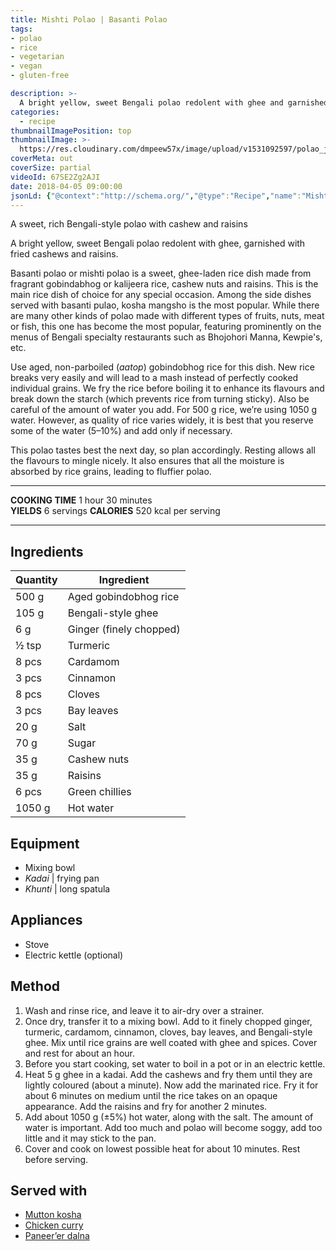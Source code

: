 ```yaml
---
title: Mishti Polao | Basanti Polao
tags:
- polao
- rice
- vegetarian
- vegan
- gluten-free

description: >-
  A bright yellow, sweet Bengali polao redolent with ghee and garnished with fried cashews and raisins.
categories:
  - recipe
thumbnailImagePosition: top
thumbnailImage: >-
  https://res.cloudinary.com/dmpeew57x/image/upload/v1531092597/polao_jws2vp.png
coverMeta: out
coverSize: partial
videoId: 67SE2Zg2AJI
date: 2018-04-05 09:00:00
jsonLd: {"@context":"http://schema.org/","@type":"Recipe","name":"Mishti Polao","author":"Bong Eats","image":"https://res.cloudinary.com/dmpeew57x/image/upload/v1531092597/polao_jws2vp.png","description":"A bright yellow, sweet Bengali polao redolent with ghee, garnished with fried cashews and raisins","prepTime":"PT30M","totalTime":"PT90M","recipeYield":"6 servings", "nutrition":{"@type":"NutritionInformation","servingSize":"6 servings","calories":"520 calories"}, "recipeIngredient":["500 g Aged gobindobhog rice","105 g Bengali-style ghee","6 g Ginger (finely chopped)","½ tsp Turmeric","8 pcs Cardamom","3 pcs Cinnamon","8 pcs Cloves","3 pcs Bay leaves","20 g Salt","70 g Sugar","35 g Cashew nuts","35 g Raisins","6 pcs Green chillies","1050 g Hot water"],"recipeInstructions":["1. Wash and rinse rice, and leave it to air-dry over a strainer.", "2. Once dry, transfer it to a mixing bowl. Add to it finely chopped ginger, turmeric, cardamom, cinnamon, cloves, bay leaves, and Bengali-style ghee. Mix until rice grains are well coated with ghee and spices. Cover and rest for about an hour.", "3. Before you start cooking, set water to boil in a pot or in an electric kettle.", "4. Heat 5 g ghee in a kadai. Add the cashews and fry them until they are lightly coloured (about a minute). Now add the marinated rice. Fry it for about 6 minutes on medium until the rice takes on an opaque appearance. Add the raisins and fry for another 2 minutes.", "5. Add about 1050 g (±5%) hot water, along with the salt. The amount of water is important. Add too much and polao will become soggy, add too little and it may stick to the pan.", "6. Cover and cook on lowest possible heat for about 10 minutes. Rest before serving."]}
---
```





<p class="post-byline">A sweet, rich Bengali-style polao with cashew and raisins</p>

<p class="post-intro">A bright yellow, sweet Bengali polao redolent with ghee, garnished with fried cashews and raisins.</p>

<!-- more -->

<span class="dropcap">B</span>asanti polao or mishti polao is a sweet, ghee-laden rice dish made from fragrant gobindabhog or kalijeera rice, cashew nuts and raisins. This is the main rice dish of choice for any special occasion. Among the side dishes served with basanti pulao, kosha mangsho is the most popular. While there are many other kinds of polao made with different types of fruits, nuts, meat or fish, this one has become the most popular, featuring prominently on the menus of Bengali specialty restaurants such as Bhojohori Manna, Kewpie's, etc.

Use aged, non-parboiled (_aatop_) gobindobhog rice for this dish. New rice breaks very easily and will lead to a mash instead of perfectly cooked individual grains. We fry the rice before boiling it to enhance its flavours and break down the starch (which prevents rice from turning sticky). Also be careful of the amount of water you add. For 500 g rice, we’re using 1050 g water. However, as quality of rice varies widely, it is best that you reserve some of the water (5–10%) and add only if necessary. 

This polao tastes best the next day, so plan accordingly. Resting allows all the flavours to mingle nicely. It also ensures that all the moisture is absorbed by rice grains, leading to fluffier polao. 


***

**COOKING TIME** 1 hour 30 minutes   
**YIELDS** 6 servings
**CALORIES** 520 kcal per serving
***

## Ingredients
| Quantity | Ingredient              | 
|----------|-------------------------|
|    500 g | Aged gobindobhog rice   |
|    105 g | Bengali-style ghee      |
|      6 g | Ginger (finely chopped) |
|    ½ tsp | Turmeric                |
|    8 pcs | Cardamom                |
|    3 pcs | Cinnamon                |
|    8 pcs | Cloves                  |
|    3 pcs | Bay leaves              |
|     20 g | Salt                    |
|     70 g | Sugar                   |
|     35 g | Cashew nuts             |
|     35 g | Raisins                 |
|    6 pcs | Green chillies          |
|   1050 g | Hot water               |



## Equipment
- Mixing bowl
- _Kadai_ | frying pan
- _Khunti_ | long spatula


## Appliances
- Stove
- Electric kettle (optional)


## Method

1. Wash and rinse rice, and leave it to air-dry over a strainer. 
2. Once dry, transfer it to a mixing bowl. Add to it finely chopped ginger, turmeric, cardamom, cinnamon, cloves, bay leaves, and Bengali-style ghee. Mix until rice grains are well coated with ghee and spices. Cover and rest for about an hour.
3. Before you start cooking, set water to boil in a pot or in an electric kettle.
4. Heat 5 g ghee in a kadai. Add the cashews and fry them until they are lightly coloured (about a minute). Now add the marinated rice. Fry it for about 6 minutes on medium until the rice takes on an opaque appearance. Add the raisins and fry for another 2 minutes.
5. Add about 1050 g (±5%) hot water, along with the salt. The amount of water is important. Add too much and polao will become soggy, add too little and it may stick to the pan.
6. Cover and cook on lowest possible heat for about 10 minutes. Rest before serving.


## Served with
- [Mutton kosha]('/recipe/mutton-kosha/')
- [Chicken curry]('/recipe/chicken-curry/')
- [Paneer’er dalna]('/recipe/paneer-dalna/')
